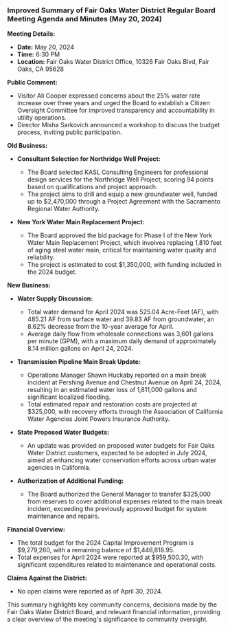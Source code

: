 ### Improved Summary of Fair Oaks Water District Regular Board Meeting Agenda and Minutes (May 20, 2024)

**Meeting Details:**
- **Date:** May 20, 2024
- **Time:** 6:30 PM
- **Location:** Fair Oaks Water District Office, 10326 Fair Oaks Blvd, Fair Oaks, CA 95628

**Public Comment:**
- Visitor Ali Cooper expressed concerns about the 25% water rate increase over three years and urged the Board to establish a Citizen Oversight Committee for improved transparency and accountability in utility operations.
- Director Misha Sarkovich announced a workshop to discuss the budget process, inviting public participation.

**Old Business:**
- **Consultant Selection for Northridge Well Project:**
  - The Board selected KASL Consulting Engineers for professional design services for the Northridge Well Project, scoring 94 points based on qualifications and project approach.
  - The project aims to drill and equip a new groundwater well, funded up to $2,470,000 through a Project Agreement with the Sacramento Regional Water Authority.

- **New York Water Main Replacement Project:**
  - The Board approved the bid package for Phase I of the New York Water Main Replacement Project, which involves replacing 1,810 feet of aging steel water main, critical for maintaining water quality and reliability.
  - The project is estimated to cost $1,350,000, with funding included in the 2024 budget.

**New Business:**
- **Water Supply Discussion:**
  - Total water demand for April 2024 was 525.04 Acre-Feet (AF), with 485.21 AF from surface water and 39.83 AF from groundwater, an 8.62% decrease from the 10-year average for April.
  - Average daily flow from wholesale connections was 3,601 gallons per minute (GPM), with a maximum daily demand of approximately 8.14 million gallons on April 24, 2024.

- **Transmission Pipeline Main Break Update:**
  - Operations Manager Shawn Huckaby reported on a main break incident at Pershing Avenue and Chestnut Avenue on April 24, 2024, resulting in an estimated water loss of 1,811,000 gallons and significant localized flooding.
  - Total estimated repair and restoration costs are projected at $325,000, with recovery efforts through the Association of California Water Agencies Joint Powers Insurance Authority.

- **State Proposed Water Budgets:**
  - An update was provided on proposed water budgets for Fair Oaks Water District customers, expected to be adopted in July 2024, aimed at enhancing water conservation efforts across urban water agencies in California.

- **Authorization of Additional Funding:**
  - The Board authorized the General Manager to transfer $325,000 from reserves to cover additional expenses related to the main break incident, exceeding the previously approved budget for system maintenance and repairs.

**Financial Overview:**
- The total budget for the 2024 Capital Improvement Program is $9,279,260, with a remaining balance of $1,446,818.95.
- Total expenses for April 2024 were reported at $959,500.30, with significant expenditures related to maintenance and operational costs.

**Claims Against the District:**
- No open claims were reported as of April 30, 2024.

This summary highlights key community concerns, decisions made by the Fair Oaks Water District Board, and relevant financial information, providing a clear overview of the meeting's significance to community oversight.
